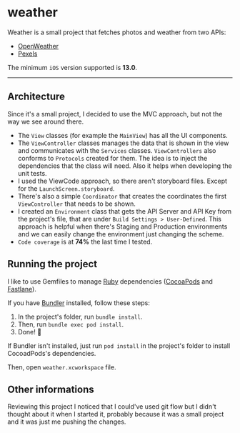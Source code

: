 # weather

Weather is a small project that fetches photos and weather from two APIs:
 - [OpenWeather](https://openweathermap.org/api)
 - [Pexels](https://www.pexels.com/api/)

The minimum `iOS` version supported is **13.0**.

---

## Architecture

Since it's a small project, I decided to use the MVC approach, but not the way we see around there.

 - The `View` classes (for example the `MainView`) has all the UI components.
 - The `ViewController` classes manages the data that is shown in the view and communicates with the `Services` classes. `ViewControllers` also conforms to `Protocols` created for them. The idea is to inject the dependencies that the class will need. Also it helps when developing the unit tests.
 - I used the ViewCode approach, so there aren't storyboard files. Except for the `LaunchScreen.storyboard`.
 - There's also a simple `Coordinator` that creates the coordinates the first `ViewController` that needs to be shown.
 - I created an `Environment` class that gets the API Server and API Key from the project's file, that are under `Build Settings > User-Defined`. This approach is helpful when there's Staging and Production environments and we can easily change the environment just changing the scheme.
 - `Code coverage` is at **74%** the last time I tested.

## Running the project

I like to use Gemfiles to manage [Ruby](https://www.ruby-lang.org/en/) dependencies ([CocoaPods](https://cocoapods.org/) and [Fastlane](https://fastlane.tools/)).

If you have [Bundler](https://bundler.io/) installed, follow these steps:
 1. In the project's folder, run `bundle install`.
 2. Then, run `bundle exec pod install`.
 3. Done! 🎉

If Bundler isn't installed, just run `pod install` in the project's folder to install CocoadPods's dependencies.

Then, open `weather.xcworkspace` file.

## Other informations

Reviewing this project I noticed that I could've used git flow but I didn't thought about it when I started it, probably because it was a small project and it was just me pushing the changes.
